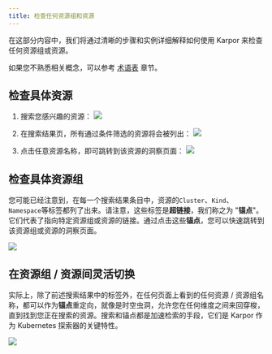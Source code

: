 ```yaml
---
title: 检查任何资源组和资源
---
```


在这部分内容中，我们将通过清晰的步骤和实例详细解释如何使用 Karpor 来检查任何资源组或资源。

如果您不熟悉相关概念，可以参考 [术语表](../../2-concepts/3-glossary.md) 章节。

## 检查具体资源

1. 搜索您感兴趣的资源：
   ![](/karpor/assets/search/search-home.png)

2. 在搜索结果页，所有通过条件筛选的资源将会被列出：
   ![](/karpor/assets/search/search-result.png)

3. 点击任意资源名称，即可跳转到该资源的洞察页面：
   ![](/karpor/assets/insight/insight-home.png)

## 检查具体资源组

您可能已经注意到，在每一个搜索结果条目中，资源的`Cluster`、`Kind`、`Namespace`等标签都列了出来。请注意，这些标签是**超链接**，我们称之为 "**锚点**"。它们代表了指向特定资源组或资源的链接。通过点击这些**锚点**，您可以快速跳转到该资源组或资源的洞察页面。

![](/karpor/assets/search/search-result.png)

## 在资源组 / 资源间灵活切换

实际上，除了前述搜索结果中的标签外，在任何页面上看到的任何资源 / 资源组名称，都可以作为**锚点**重定向，就像是时空虫洞，允许您在任何维度之间来回穿梭，直到找到您正在搜索的资源。搜索和锚点都是加速检索的手段，它们是 Karpor 作为 Kubernetes 探索器的关键特性。

![](/karpor/assets/insight/insight-breadcrumbs.png)
